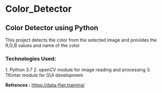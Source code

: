 <h1>Color_Detector</h1>
<h2>Color Detector using Python</h2>

This project detects the color from the selected image and provides the R,G,B values and name of the color

<h3>Technologies Used:</h3>
1. Python 3.7
2. openCV module for image reading and processing
3. TKinter module for GUI development


<b>Refrences :</b>  https://data-flair.training/
